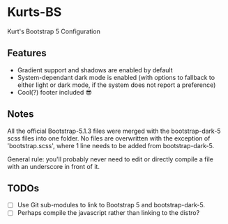 # Kurts-BS
Kurt's Bootstrap 5 Configuration

## Features
- Gradient support and shadows are enabled by default
- System-dependant dark mode is enabled (with options to fallback to either light or dark mode, if the system does not report a preference)
- Cool(?) footer included 😎

## Notes
All the official Bootstrap-5.1.3 files were merged with the bootstrap-dark-5 scss files into one folder. No files are overwritten with the exception of 'bootstrap.scss', where 1 line needs to be added from bootstrap-dark-5.

General rule: you'll probably never need to edit or directly compile a file with an underscore in front of it.

## TODOs
- [ ] Use Git sub-modules to link to Bootstrap 5 and bootstrap-dark-5.
- [ ] Perhaps compile the javascript rather than linking to the distro?
